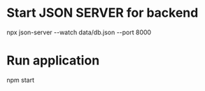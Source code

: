# Start JSON SERVER for backend 
npx json-server --watch data/db.json --port 8000

# Run application
npm start


